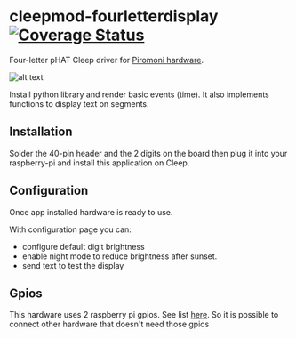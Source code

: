 # cleepmod-fourletterdisplay [![Coverage Status](https://coveralls.io/repos/github/tangb/cleepmod-fourletterdisplay/badge.svg?branch=master&kill_cache=1)](https://coveralls.io/github/tangb/cleepmod-fourletterdisplay?branch=master)

Four-letter pHAT Cleep driver for [Piromoni hardware](https://shop.pimoroni.com/products/four-letter-phat).

![alt text](https://github.com/tangb/cleepmod-fourletterdisplay/blob/main/resources/phat.jpg?raw=true "Piromoni Four-letter pHAT")

Install python library and render basic events (time). It also implements functions to display text on segments.

## Installation

Solder the 40-pin header and the 2 digits on the board then plug it into your raspberry-pi and install this application on Cleep.

## Configuration

Once app installed hardware is ready to use.

With configuration page you can:
* configure default digit brightness
* enable night mode to reduce brightness after sunset.
* send text to test the display

## Gpios

This hardware uses 2 raspberry pi gpios. See list [here](https://pinout.xyz/pinout/four_letter_phat).
So it is possible to connect other hardware that doesn't need those gpios

